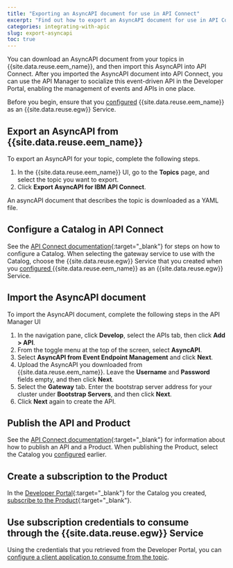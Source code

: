```yaml
---
title: "Exporting an AsyncAPI document for use in API Connect"
excerpt: "Find out how to export an AsyncAPI document for use in API Connect."
categories: integrating-with-apic
slug: export-asyncapi
toc: true
---
```


You can download an AsyncAPI document from your topics in {{site.data.reuse.eem_name}}, and then import this AsyncAPI into API Connect. After you imported the AsyncAPI document into API Connect, you can use the API Manager to socialize this event-driven API in the Developer Portal, enabling the management of events and APIs in one place.

Before you begin, ensure that you [configured](../configure-eem-for-apic) {{site.data.reuse.eem_name}} as an {{site.data.reuse.egw}} Service.

## Export an AsyncAPI from {{site.data.reuse.eem_name}}

To export an AsyncAPI for your topic, complete the following steps.

1. In the {{site.data.reuse.eem_name}} UI, go to the **Topics** page, and select the topic you want to export.
2. Click **Export AsyncAPI for IBM API Connect**.

An asyncAPI document that describes the topic is downloaded as a YAML file.

## Configure a Catalog in API Connect

See the [API Connect documentation](https://www.ibm.com/docs/en/api-connect/10.0.x?topic=catalogs-creating-configuring){:target="_blank"} for steps on how to configure a Catalog. When selecting the gateway service to use with the Catalog, choose the {{site.data.reuse.egw}} Service that you created when you [configured ](../configure-eem-for-apic) {{site.data.reuse.eem_name}} as an {{site.data.reuse.egw}} Service.

## Import the AsyncAPI document

To import the AsyncAPI document, complete the following steps in the API Manager UI

1. In the navigation pane, click **Develop**, select the APIs tab, then click **Add > API**.
2. From the toggle menu at the top of the screen, select **AsyncAPI**.
3. Select **AsyncAPI from Event Endpoint Management** and click **Next**.
4. Upload the AsyncAPI you downloaded from {{site.data.reuse.eem_name}}. Leave the **Username** and **Password** fields empty, and then click **Next**.
5. Select the **Gateway** tab. Enter the bootstrap server address for your cluster under **Bootstrap Servers**, and then click **Next**.
6. Click **Next** again to create the API.

## Publish the API and Product

See the [API Connect documentation](https://www.ibm.com/docs/en/api-connect/10.0.x?topic=definitions-publishing-api){:target="_blank"} for information about how to publish an API and a Product. When publishing the Product, select the Catalog you [configured](#configure-a-catalog-in-api-connect) earlier.

## Create a subscription to the Product

In the [Developer Portal](https://www.ibm.com/docs/en/api-connect/10.0.x?topic=developer-portal-socialize-your-apis){:target="_blank"} for the Catalog you created, [subscribe to the Product](https://www.ibm.com/docs/en/api-connect/10.0.x?topic=portal-exploring-apis-products-in-developer){:target="_blank"}.


## Use subscription credentials to consume through the {{site.data.reuse.egw}} Service

Using the credentials that you retrieved from the Developer Portal, you can [configure a client application to consume from the topic](../../consume-subscribe/setting-your-application-to-consume).
